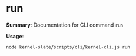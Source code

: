 # run

**Summary**: Documentation for CLI command `run`

**Usage**:

```bash
node kernel-slate/scripts/cli/kernel-cli.js run
```
